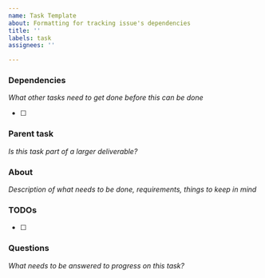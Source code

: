```yaml
---
name: Task Template
about: Formatting for tracking issue's dependencies
title: ''
labels: task
assignees: ''

---
```


### Dependencies

*What other tasks need to get done before this can be done*

- [ ]

### Parent task

*Is this task part of a larger deliverable?*


### About
*Description of what needs to be done, requirements, things to keep in mind*

### TODOs
- [ ]

### Questions
*What needs to be answered to progress on this task?*
